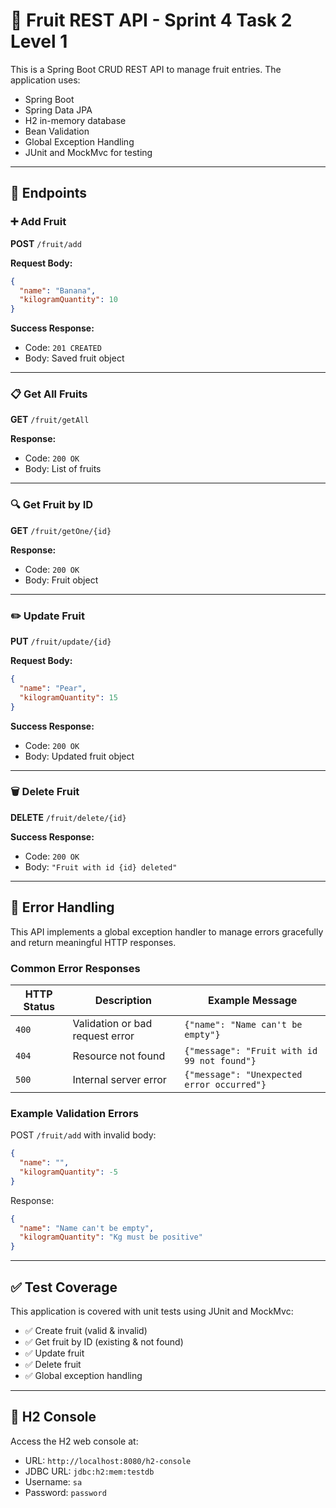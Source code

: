 # 🍎 Fruit REST API - Sprint 4 Task 2 Level 1

This is a Spring Boot CRUD REST API to manage fruit entries. The application uses:
- Spring Boot
- Spring Data JPA
- H2 in-memory database
- Bean Validation
- Global Exception Handling
- JUnit and MockMvc for testing

---

## 🚀 Endpoints

### ➕ Add Fruit
**POST** `/fruit/add`

**Request Body:**
```json
{
  "name": "Banana",
  "kilogramQuantity": 10
}
```

**Success Response:**
- Code: `201 CREATED`
- Body: Saved fruit object

---

### 📋 Get All Fruits
**GET** `/fruit/getAll`

**Response:**
- Code: `200 OK`
- Body: List of fruits

---

### 🔍 Get Fruit by ID
**GET** `/fruit/getOne/{id}`

**Response:**
- Code: `200 OK`
- Body: Fruit object

---

### ✏️ Update Fruit
**PUT** `/fruit/update/{id}`

**Request Body:**
```json
{
  "name": "Pear",
  "kilogramQuantity": 15
}
```

**Success Response:**
- Code: `200 OK`
- Body: Updated fruit object

---

### 🗑️ Delete Fruit
**DELETE** `/fruit/delete/{id}`

**Success Response:**
- Code: `200 OK`
- Body: `"Fruit with id {id} deleted"`

---

## 🛑 Error Handling

This API implements a global exception handler to manage errors gracefully and return meaningful HTTP responses.

### Common Error Responses

| HTTP Status | Description                       | Example Message                            |
|-------------|-----------------------------------|--------------------------------------------|
| `400`       | Validation or bad request error   | `{"name": "Name can't be empty"}`          |
| `404`       | Resource not found                | `{"message": "Fruit with id 99 not found"}`|
| `500`       | Internal server error             | `{"message": "Unexpected error occurred"}` |

### Example Validation Errors

POST `/fruit/add` with invalid body:
```json
{
  "name": "",
  "kilogramQuantity": -5
}
```

Response:
```json
{
  "name": "Name can't be empty",
  "kilogramQuantity": "Kg must be positive"
}
```

---

## ✅ Test Coverage

This application is covered with unit tests using JUnit and MockMvc:

- ✅ Create fruit (valid & invalid)
- ✅ Get fruit by ID (existing & not found)
- ✅ Update fruit
- ✅ Delete fruit
- ✅ Global exception handling

---

## 🧪 H2 Console

Access the H2 web console at:

- URL: `http://localhost:8080/h2-console`
- JDBC URL: `jdbc:h2:mem:testdb`
- Username: `sa`
- Password: `password`

